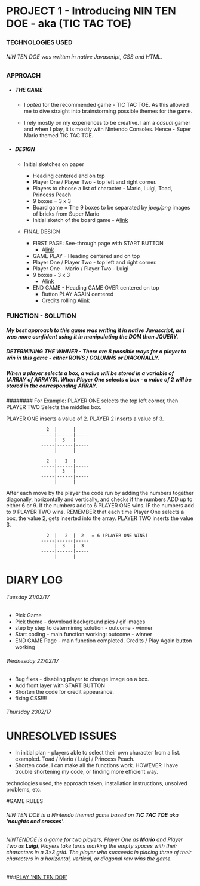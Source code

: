 # PROJECT 1 - Introducing NIN TEN DOE - aka (TIC TAC TOE)

### TECHNOLOGIES USED

###### NIN TEN DOE was written in native Javascript, CSS and HTML.


### APPROACH

* ##### THE GAME
  *  I *opted* for the recommended game - TIC TAC TOE. As this allowed me to dive straight into brainstorming possible themes for the game.

  * I rely mostly on my experiences to be creative. I am a *casual* gamer and when I play, it is mostly with Nintendo Consoles. Hence - Super Mario themed TIC TAC TOE.

* ##### DESIGN
  * Initial sketches on paper
    * Heading centered and on top
    * Player One / Player Two - top left and right corner.
    * Players to choose a list of character - Mario, Luigi, Toad, Princess Peach
    * 9 boxes = 3 x 3
    * Board game = The 9 boxes to be separated by *jpeg/png* images of bricks from Super Mario
    * Initial sketch of the board game - A[link](https://github.com/bazzat10/Projects/blob/master/Project1/Images/Draft1.jpg"draft")

  * FINAL DESIGN
    * FIRST PAGE: See-through page with START BUTTON  
      * A[link](https://github.com/bazzat10/Projects/blob/master/Project1/Images/start.png"start")
    * GAME PLAY - Heading centered and on top
    * Player One / Player Two - top left and right corner.
    * Player One - Mario / Player Two - Luigi
    * 9 boxes - 3 x 3
      *  A[link](https://github.com/bazzat10/Projects/blob/master/Project1/Images/gameplay.png"gameplay")
    * END GAME - Heading GAME OVER centered on top
      * Button PLAY AGAIN centered
      * Credits rolling A[link](https://github.com/bazzat10/Projects/blob/master/Project1/Images/endgame.png"endgame")


### FUNCTION - SOLUTION
##### My best approach to this game was writing it in native Javascript, as I was more confident using it in manipulating the DOM than JQUERY.

##### DETERMINING THE WINNER - There are 8 possible ways for a player to win in this game - either ROWS / COLUMNS or DIAGONALLY.
##### When a player selects a box, a *value* will be stored in a variable of (ARRAY of ARRAYS). When Player One selects a box - a value of 2 will be stored in the corresponding ARRAY.
######## For Example: PLAYER ONE selects the top left corner, then PLAYER TWO Selects the middles box.

PLAYER ONE inserts a value of 2.
PLAYER 2 inserts a value of 3.


                   2  |      |            
                 -----|------|-----
                      |  3   |
                 -----|------|-----
                      |      |

                   2  |   2  |
                 -----|------|-----
                      |  3   |
                 -----|------|-----
                      |      |


After each move by the player the code run by adding the numbers together diagonally, horizontally and vertically, and checks if the numbers ADD up to either 6 or 9. If the numbers add to 6 PLAYER ONE wins. IF the numbers add to 9 PLAYER TWO wins. REMEMBER that each time Player One selects a box, the value 2, gets inserted into the array. PLAYER TWO inserts the value 3.


                   2  |   2  |  2   = 6 (PLAYER ONE WINS)
                 -----|------|-----
                      |  3   |  3
                 -----|------|-----
                      |      |






# DIARY LOG
###### Tuesday 21/02/17
  * Pick Game
  * Pick theme - download background pics / gif images
  * step by step to determining solution - outcome - winner
  * Start coding - main function working: outcome - winner
  * END GAME Page - main function completed. Credits / Play Again button working
###### Wednesday 22/02/17
  * Bug fixes - disabling player to change image on a box.
  * Add front layer with START BUTTON
  * Shorten the code for credit appearance.
  * fixing CSS!!!!
###### Thursday 2302/17



# UNRESOLVED ISSUES
* In initial plan - players able to select their own character from a list. exampled. Toad / Mario / Luigi / Princess Peach.
* Shorten code. I can make all the functions work. HOWEVER I have trouble shortening my code, or finding more efficient way.




technologies used, the approach taken, installation instructions, unsolved problems, etc.






#GAME RULES
###### NIN TEN DOE is a Nintendo themed game based on **TIC TAC TOE** aka **'noughts and crosses'**.

###### NINTENDOE is a game for two players, Player One as **Mario** and Player Two as **Luigi**, Players take turns marking the empty spaces with their characters in a 3×3 grid. The player who succeeds in placing three of their *characters* in a horizontal, vertical, or diagonal row wins the game.


###[PLAY 'NIN TEN DOE'](https://bazzat10.github.io/Projects/Project1/)
